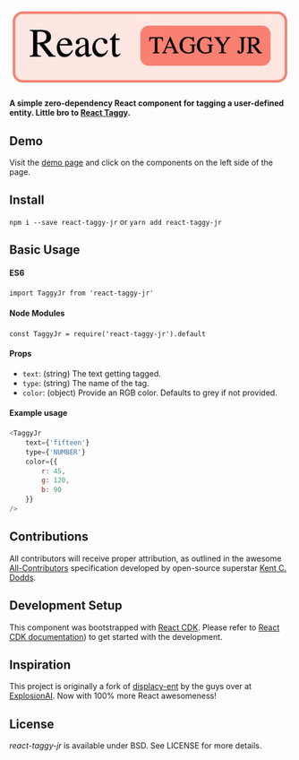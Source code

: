 ![react-taggy-jr](./images/taggyjr.jpg "React Taggy Jr")

#### A simple zero-dependency React component for tagging a user-defined entity. Little bro to [React Taggy](https://github.com/johncmunson/react-taggy).

## Demo
Visit the [demo page](https://johncmunson.github.io/react-taggy-jr/) and click on the components on the left side of the page.

## Install

`npm i --save react-taggy-jr` or `yarn add react-taggy-jr`

## Basic Usage

#### ES6
`import TaggyJr from 'react-taggy-jr'`

#### Node Modules
`const TaggyJr = require('react-taggy-jr').default`

#### Props
- `text`: (string) The text getting tagged.
- `type`: (string) The name of the tag.
- `color`: (object) Provide an RGB color. Defaults to grey if not provided.

#### Example usage
```javascript
<TaggyJr
    text={'fifteen'}
    type={'NUMBER'}
    color={{
        r: 45,
        g: 120,
        b: 90
    }}
/>
```

## Contributions

All contributors will receive proper attribution, as outlined in the awesome [All-Contributors](https://github.com/kentcdodds/all-contributors) specification developed by open-source superstar [Kent C. Dodds](https://twitter.com/kentcdodds?lang=en).

## Development Setup

This component was bootstrapped with [React CDK](https://github.com/kadirahq/react-cdk). Please refer to [React CDK documentation](https://github.com/kadirahq/react-cdk)) to get started with the development.

## Inspiration

This project is originally a fork of [displacy-ent](https://github.com/explosion/displacy-ent) by the guys over at [ExplosionAI](https://explosion.ai/). Now with 100% more React awesomeness!

## License

*react-taggy-jr* is available under BSD. See LICENSE for more details.

